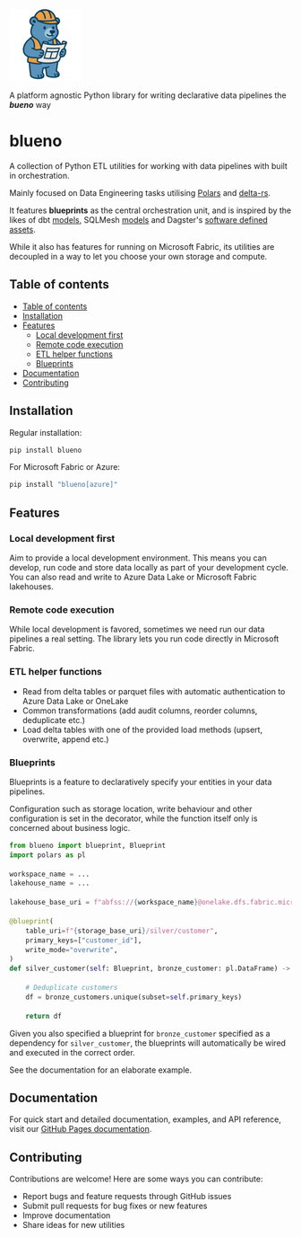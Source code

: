 
![blueno logo](./assets/images/blueno-128x128.png)
 
A platform agnostic Python library for writing declarative data pipelines the ***bueno*** way

# blueno
A collection of Python ETL utilities for working with data pipelines with built in orchestration.

Mainly focused on Data Engineering tasks utilising [Polars](https://github.com/pola-rs/polars) and [delta-rs](https://github.com/delta-io/delta-rs).

It features **blueprints** as the central orchestration unit, and is inspired by the likes of dbt [models](https://docs.getdbt.com/docs/build/models), SQLMesh [models](https://sqlmesh.readthedocs.io/en/stable/concepts/models/sql_models/) and Dagster's [software defined assets](https://dagster.io/glossary/software-defined-assets).

While it also has features for running on Microsoft Fabric, its utilities are decoupled in a way to let you choose your own storage and compute.


## Table of contents

- [Table of contents](#table-of-contents)
- [Installation](#installation)
- [Features](#features)
  - [Local development first](#local-development-first)
  - [Remote code execution](#remote-code-execution)
  - [ETL helper functions](#etl-helper-functions)
  - [Blueprints](#blueprints)
- [Documentation](#documentation)
- [Contributing](#contributing)

## Installation
Regular installation:
```bash
pip install blueno
```

For Microsoft Fabric or Azure:
```bash
pip install "blueno[azure]"
```

## Features

### Local development first
Aim to provide a local development environment. This means you can develop, run code and store data locally as part of your development cycle. You can also read and write to Azure Data Lake or Microsoft Fabric lakehouses.

### Remote code execution
While local development is favored, sometimes we need run our data pipelines a real setting. The library lets you run code directly in Microsoft Fabric.

### ETL helper functions
- Read from delta tables or parquet files with automatic authentication to Azure Data Lake or OneLake
- Common transformations (add audit columns, reorder columns, deduplicate etc.)
- Load delta tables with one of the provided load methods (upsert, overwrite, append etc.)

### Blueprints
Blueprints is a feature to declaratively specify your entities in your data pipelines.

Configuration such as storage location, write behaviour and other configuration is set in the decorator, while the function itself only is concerned about business logic.

```python
from blueno import blueprint, Blueprint
import polars as pl

workspace_name = ...
lakehouse_name = ...

lakehouse_base_uri = f"abfss://{workspace_name}@onelake.dfs.fabric.microsoft.com/{lakehouse_name}.Lakehouse/Tables"

@blueprint(
    table_uri=f"{storage_base_uri}/silver/customer",
    primary_keys=["customer_id"],
    write_mode="overwrite",
)
def silver_customer(self: Blueprint, bronze_customer: pl.DataFrame) -> pl.DataFrame
    
    # Deduplicate customers
    df = bronze_customers.unique(subset=self.primary_keys)

    return df
```

Given you also specified a blueprint for `bronze_customer` specified as a dependency for `silver_customer`, the blueprints will automatically be wired and executed in the correct order.

See the documentation for an elaborate example.

## Documentation
For quick start and detailed documentation, examples, and API reference, visit our [GitHub Pages documentation](https://mrjsj.github.io/blueno/).

## Contributing
Contributions are welcome! Here are some ways you can contribute:

- Report bugs and feature requests through GitHub issues
- Submit pull requests for bug fixes or new features
- Improve documentation
- Share ideas for new utilities

